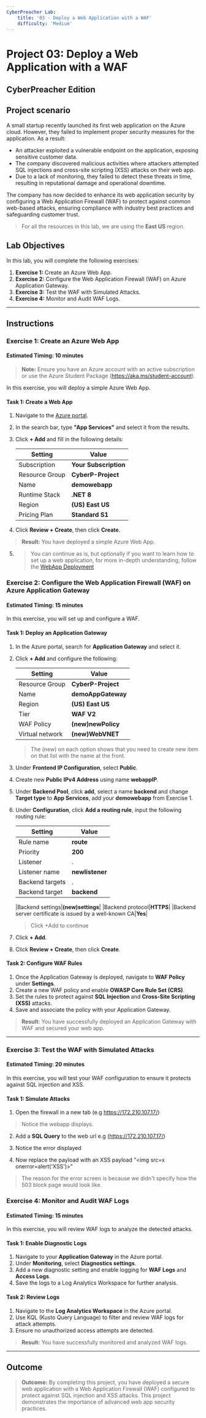 ```yaml
---
CyberPreacher Lab:
    title: '03 - Deploy a Web Application with a WAF'
    difficulty: 'Medium'
---
```


# Project 03: Deploy a Web Application with a WAF
## CyberPreacher Edition

## Project scenario

A small startup recently launched its first web application on the Azure cloud. However, they failed to implement proper security measures for the application. As a result:

- An attacker exploited a vulnerable endpoint on the application, exposing sensitive customer data.
- The company discovered malicious activities where attackers attempted SQL injections and cross-site scripting (XSS) attacks on their web app.
- Due to a lack of monitoring, they failed to detect these threats in time, resulting in reputational damage and operational downtime.

The company has now decided to enhance its web application security by configuring a Web Application Firewall (WAF) to protect against common web-based attacks, ensuring compliance with industry best practices and safeguarding customer trust.

> For all the resources in this lab, we are using the **East US** region.

## Lab Objectives  

In this lab, you will complete the following exercises:

1. **Exercise 1:** Create an Azure Web App.
2. **Exercise 2:** Configure the Web Application Firewall (WAF) on Azure Application Gateway.  
3. **Exercise 3:** Test the WAF with Simulated Attacks.
4. **Exercise 4:** Monitor and Audit WAF Logs.

---

## Instructions  

### **Exercise 1: Create an Azure Web App**  

#### Estimated Timing: 10 minutes  

> **Note:** Ensure you have an Azure account with an active subscription or use the Azure Student Package (https://aka.ms/student-account).  

In this exercise, you will deploy a simple Azure Web App.  

#### **Task 1: Create a Web App**  

1. Navigate to the [Azure portal](https://portal.azure.com).  
2. In the search bar, type **"App Services"** and select it from the results.  
3. Click **+ Add** and fill in the following details:

   |Setting|Value|
   |---|---|
   |Subscription|**Your Subscription**|
   |Resource Group|**CyberP-Project**|
   |Name|**demowebapp**|
   |Runtime Stack|**.NET 8**|
   |Region|**(US) East US**|
   |Pricing Plan|**Standard S1**|

4. Click **Review + Create**, then click **Create**.

> **Result:** You have deployed a simple Azure Web App. 

5. > You can continue as is, but optionally if you want to learn how to set up a web application, for more in-depth understanding, follow the [WebApp Deployment](WebApp_Deploy.md)  

### **Exercise 2: Configure the Web Application Firewall (WAF) on Azure Application Gateway**  

#### Estimated Timing: 15 minutes  

In this exercise, you will set up and configure a WAF.  

#### **Task 1: Deploy an Application Gateway**  

1. In the Azure portal, search for **Application Gateway** and select it.  
2. Click **+ Add** and configure the following:

   |Setting|Value|
   |---|---|
   |Resource Group|**CyberP-Project**|
   |Name|**demoAppGateway**|
   |Region|**(US) East US**|
   |Tier|**WAF V2**|
   |WAF Policy|**(new)newPolicy**|
   |Virtual network|**(new)WebVNET**|
   >  The (new) on each option shows that you need to create new item on that list with the name at the front.

3. Under **Frontend IP Configuration**, select **Public**.

4. Create new **Public IPv4 Address** using name **webappIP**.

5. Under **Backend Pool**, click **add**, select a name **backend** and change **Target type** to **App Services**,  add your **demowebapp** from Exercise 1.

6. Under **Configuration**, click **Add a routing rule**, input the following routing rule:

   |Setting|Value|
   |---|---|
   |Rule name|**route**|
   |Priority|**200**|
   |Listener|.|
   |Listener name|**newlistener**|
   |Backend targets|.|
   |Backend target|**backend**|

   |Backend settings|**(new)settings**|
   |Backend protocol|**HTTPS**|
   |Backend server certificate is issued by a well-known CA|**Yes**|

   >  Click +Add to continue

7. Click **+ Add**.  

8. Click **Review + Create**, then click **Create**.  

#### **Task 2: Configure WAF Rules**  

1. Once the Application Gateway is deployed, navigate to **WAF Policy** under **Settings**.  
2. Create a new WAF policy and enable **OWASP Core Rule Set (CRS)**.  
3. Set the rules to protect against **SQL Injection** and **Cross-Site Scripting (XSS)** attacks.  
4. Save and associate the policy with your Application Gateway.  

> **Result:** You have successfully deployed an Application Gateway with WAF and secured your web app.  

---

### **Exercise 3: Test the WAF with Simulated Attacks**  

#### Estimated Timing: 20 minutes  

In this exercise, you will test your WAF configuration to ensure it protects against SQL injection and XSS.  

#### **Task 1: Simulate Attacks**  

1. Open the firewall in a new tab (e.g https://172.210.107.17/)

>  Notice the webapp displays.

2. Add a **SQL Query** to the web url e.g (https://172.210.107.17/<script>alert('XSS')</script>)

3. Notice the error displayed

5. Now replace the payload with an XSS payload "<img src=x onerror=alert('XSS')>"

>  The reason for the error screen is because we didn't specify how the 503 block page would look like.

### **Exercise 4: Monitor and Audit WAF Logs**  

#### Estimated Timing: 15 minutes  

In this exercise, you will review WAF logs to analyze the detected attacks.  

#### **Task 1: Enable Diagnostic Logs**  

1. Navigate to your **Application Gateway** in the Azure portal.  
2. Under **Monitoring**, select **Diagnostics settings**.  
3. Add a new diagnostic setting and enable logging for **WAF Logs** and **Access Logs**.  
4. Save the logs to a Log Analytics Workspace for further analysis.  

#### **Task 2: Review Logs**  

1. Navigate to the **Log Analytics Workspace** in the Azure portal.  
2. Use KQL (Kusto Query Language) to filter and review WAF logs for attack attempts.  
3. Ensure no unauthorized access attempts are detected.  

> **Result:** You have successfully monitored and analyzed WAF logs.  

---

## Outcome  

> **Outcome:** By completing this project, you have deployed a secure web application with a Web Application Firewall (WAF) configured to protect against SQL injection and XSS attacks. This project demonstrates the importance of advanced web app security practices.
